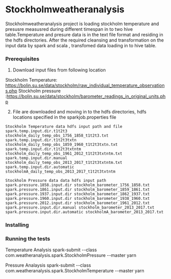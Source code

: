# Stockholmweatheranalysis

Stockholmweatheranalysis project is loading stockholm temperature and presusre measusred during different timespan in to two hive table.Temperature and presure data is in the text file format and residing in the hdfs directories. After the required cleansing and transformation on the input data by spark and scala , transfomed data loading in to hive table.


### Prerequisites

1. Download input files from following location

Stockholm Temperature: https://bolin.su.se/data/stockholm/raw_individual_temperature_observations.php
Stockholm pressure :https://bolin.su.se/data/stockholm/barometer_readings_in_original_units.php



2. File are downloaded and moving in to the hdfs directories, hdfs locations specified in the sparkjob.properties file

```
Stockholm Temperature data hdfs input path and file
spark.temp.input.dir.t1t2t3 stockholm_daily_temp_obs_1756_1858_t1t2t3.txt
spark.temp.input.dir.t1t2t3txtn stockholm_daily_temp_obs_1859_1960_t1t2t3txtn.txt
spark.temp.input.dir.t1t2t3txtntm stockholm_daily_temp_obs_1961_2012_t1t2t3txtntm.txt
spark.temp.input.dir.manual stockholm_daily_temp_obs_2013_2017_t1t2t3txtntm.txt
spark.temp.input.dir.automatic stockholmA_daily_temp_obs_2013_2017_t1t2t3txtntm

Stockholm Pressure data data hdfs input path
spark.pressure.1858.input.dir stockholm_barometer_1756_1858.txt
spark.pressure.1861.input.dir stockholm_barometer_1859_1861.txt
spark.pressure.1937.input.dir stockholm_barometer_1862_1937.txt
spark.pressure.1960.input.dir stockholm_barometer_1938_1960.txt
spark.pressure.2012.input.dir stockholm_barometer_1961_2012.txt
spark.pressure.input.dir.manual stockholm_barometer_2013_2017.txt
spark.pressure.input.dir.automatic stockholmA_barometer_2013_2017.txt
```


### Installing


### Running the tests
Temperature Analysis
spark-submit --class com.weatheranalysis.spark.StockholmPressure --master yarn <location of weatheranalysis-1.0.0.jar>

Pressure Analaysis
spark-submit --class com.weatheranalysis.spark.StockholmTemperature --master yarn <location of weatheranalysis-1.0.0.jar>
